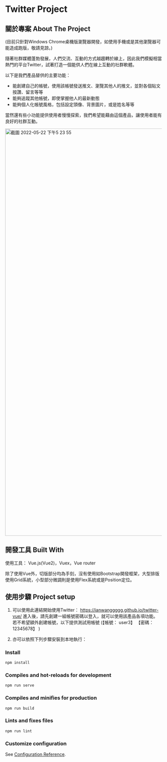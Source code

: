 # Twitter Project

## 關於專案 ****About The Project****
(目前只針對Windows Chrome桌機版瀏覽器開發，如使用手機或是其他瀏覽器可能造成跑版，敬請見諒。)

隨著社群媒體蓬勃發展，人們交流、互動的方式越趨轉於線上，因此我們模擬相當熱門的平台Twitter，試著打造一個能供人們在線上互動的社群軟體。

以下是我們產品替供的主要功能：

- 能創建自己的帳號，使用該帳號發送推文、瀏覽其他人的推文，並對各個貼文按讚、留言等等
- 能夠追蹤其他帳號，即使掌握他人的最新動態
- 能夠個人化帳號風格，包括設定頭像、背景圖片，或是姓名等等

當然還有些小功能提供使用者慢慢探索，我們希望能藉由這個產品，讓使用者能有良好的社群互動。

<img width="1309" alt="截圖 2022-05-22 下午5 23 55" src="https://user-images.githubusercontent.com/84775995/169688571-d98c7206-1614-4647-8233-a426727f2f26.png">


## 開發工具 **Built With**

使用工具： Vue.js(Vue2)，Vuex，Vue router

除了使用Vue外，切版部分均為手刻，沒有使用如Bootstrap開發框架，大型排版使用Grid系統，小型部分微調則是使用Flex系統或是Position定位。


## ****使用步驟 Project setup****
1. 可以使用此連結開始使用Twitter：
https://ianwanggggg.github.io/twitter-vue/     進入後，請先創建一組帳號密碼以登入，就可以使用該產品各項功能。
若不希望額外創建帳號，以下提供測試用帳號
 (【帳號： user3】  【密碼： 12345678】 )

2. 亦可以依照下列步驟安裝到本地執行：

### Install
```
npm install
```

### Compiles and hot-reloads for development
```
npm run serve
```

### Compiles and minifies for production
```
npm run build
```

### Lints and fixes files
```
npm run lint
```

### Customize configuration
See [Configuration Reference](https://cli.vuejs.org/config/).
